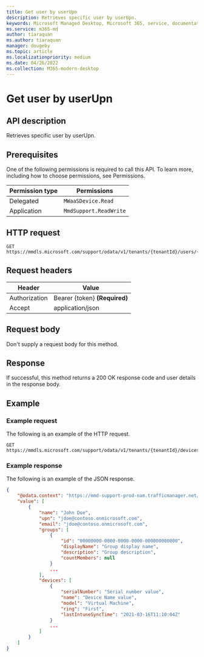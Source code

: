 ```yaml
---
title: Get user by userUpn
description: Retrieves specific user by userUpn.
keywords: Microsoft Managed Desktop, Microsoft 365, service, documentation
ms.service: m365-md
author: tiaraquan
ms.author: tiaraquan
manager: dougeby
ms.topic: article
ms.localizationpriority: medium
ms.date: 04/26/2022
ms.collection: M365-modern-desktop
---
```


# Get user by userUpn

## API description

Retrieves specific user by userUpn.

## Prerequisites

One of the following permissions is required to call this API. To learn more, including how to choose permissions, see Permissions.

| Permission type | Permissions |
| --- | --- |
| Delegated | `MWaaSDevice.Read`  |
| Application | `MmdSupport.ReadWrite` |

## HTTP request

```http
GET https://mmdls.microsoft.com/support/odata/v1/tenants/{tenantId}/users/{userUpn}
```

## Request headers

| Header | Value |
| --- | --- |
| Authorization | Bearer {token} **(Required)** |
| Accept  | application/json |

## Request body

Don't supply a request body for this method.

## Response

If successful, this method returns a 200 OK response code and user details in the response body.

## Example

### Example request

The following is an example of the HTTP request.

```http
GET https://mmdls.microsoft.com/support/odata/v1/tenants/{tenantId}/devices/jdoe@contoso.onmicrosoft.com
```

### Example response

The following is an example of the JSON response.

```json
{ 
    "@odata.context": "https://mmd-support-prod-nam.trafficmanager.net/odata/v1/$metadata#Users", 
    "value": [ 
        { 
            "name": "John Doe", 
            "upn": "jdoe@contoso.onmicrosoft.com", 
            "email": "jdoe@contoso.onmicrosoft.com", 
            "groups": [ 
                { 
                    "id": "00000000-0000-0000-0000-000000000000", 
                    "displayName": "Group display name", 
                    "description": "Group description", 
                    "countMembers": null 
                } 
                ... 
            ], 
            "devices": [ 
                { 
                    "serialNumber": "Serial number value", 
                    "name": "Device Name value", 
                    "model": "Virtual Machine", 
                    "ring": "First", 
                    "lastIntuneSyncTime": "2021-03-16T11:10:04Z" 
                } 
                ... 
            ] 
        } 
    ] 
}
```
